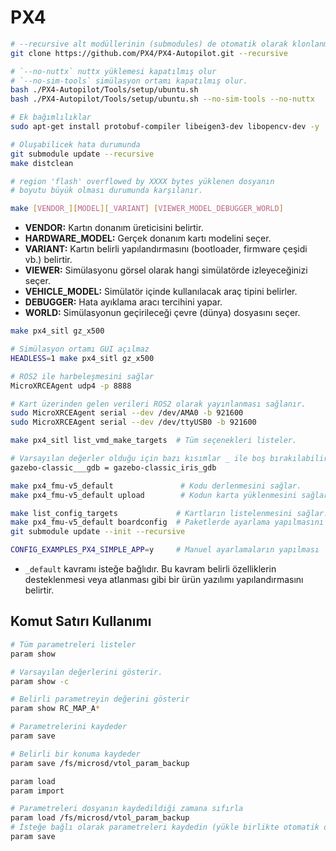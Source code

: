 # PX4 

```bash title="Kurulum ve Ön Ayarlar" linenums="1"             
# --recursive alt modüllerinin (submodules) de otomatik olarak klonlanmasını sağlar.
git clone https://github.com/PX4/PX4-Autopilot.git --recursive

# `--no-nuttx` nuttx yüklemesi kapatılmış olur
# `--no-sim-tools` simülasyon ortamı kapatılmış olur.
bash ./PX4-Autopilot/Tools/setup/ubuntu.sh
bash ./PX4-Autopilot/Tools/setup/ubuntu.sh --no-sim-tools --no-nuttx

# Ek bağımlılıklar
sudo apt-get install protobuf-compiler libeigen3-dev libopencv-dev -y

# Oluşabilicek hata durumunda 
git submodule update --recursive
make distclean

# region 'flash' overflowed by XXXX bytes yüklenen dosyanın 
# boyutu büyük olması durumunda karşılanır.
```

```bash title="" linenums="1"             
make [VENDOR_][MODEL][_VARIANT] [VIEWER_MODEL_DEBUGGER_WORLD]
```

- **VENDOR:** Kartın donanım üreticisini belirtir.
- **HARDWARE_MODEL:** Gerçek donanım kartı modelini seçer.
- **VARIANT:** Kartın belirli yapılandırmasını (bootloader, firmware çeşidi vb.) belirtir.
- **VIEWER:** Simülasyonu görsel olarak hangi simülatörde izleyeceğinizi seçer.
- **VEHICLE_MODEL:** Simülatör içinde kullanılacak araç tipini belirler.
- **DEBUGGER:** Hata ayıklama aracı tercihini yapar.
- **WORLD:** Simülasyonun geçirileceği çevre (dünya) dosyasını seçer.

```bash title="Simülasyon" linenums="1"                 
make px4_sitl gz_x500

# Simülasyon ortamı GUI açılmaz
HEADLESS=1 make px4_sitl gz_x500 

# ROS2 ile harbeleşmesini sağlar
MicroXRCEAgent udp4 -p 8888

# Kart üzerinden gelen verileri ROS2 olarak yayınlanması sağlanır.
sudo MicroXRCEAgent serial --dev /dev/AMA0 -b 921600
sudo MicroXRCEAgent serial --dev /dev/ttyUSB0 -b 921600

make px4_sitl list_vmd_make_targets  # Tüm seçenekleri listeler.

# Varsayılan değerler olduğu için bazı kısımlar _ ile boş bırakılabilir.
gazebo-classic___gdb = gazebo-classic_iris_gdb

make px4_fmu-v5_default               # Kodu derlenmesini sağlar.
make px4_fmu-v5_default upload        # Kodun karta yüklenmesini sağlar.

make list_config_targets             # Kartların listelenmesini sağlar.
make px4_fmu-v5_default boardconfig  # Paketlerde ayarlama yapılmasını sağlar.
git submodule update --init --recursive

CONFIG_EXAMPLES_PX4_SIMPLE_APP=y     # Manuel ayarlamaların yapılması
```

- `_default` kavramı isteğe bağlıdır. Bu kavram belirli özelliklerin desteklenmesi veya atlanması gibi bir ürün yazılımı yapılandırmasını belirtir.


## Komut Satırı Kullanımı

```bash title="" linenums="1"             
# Tüm parametreleri listeler
param show 

# Varsayılan değerlerini gösterir.
param show -c

# Belirli parametreyin değerini gösterir
param show RC_MAP_A*

# Parametrelerini kaydeder
param save

# Belirli bir konuma kaydeder
param save /fs/microsd/vtol_param_backup

param load
param import

# Parametreleri dosyanın kaydedildiği zamana sıfırla
param load /fs/microsd/vtol_param_backup
# İsteğe bağlı olarak parametreleri kaydedin (yükle birlikte otomatik olarak yapılmaz)
param save
```

